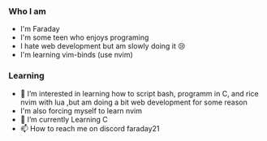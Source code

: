 ### Who I am
- I'm Faraday
- I'm some teen who enjoys programing
- I hate web development but am slowly doing it 😢
- I'm learning vim-binds (use nvim)
  



### Learning
- 👀 I’m interested in learning how to script bash, programm in C, and rice nvim with lua ,but am doing a bit web development for some reason
- I'm also forcing myself to learn nvim
- 🌱 I’m currently Learning C
- 📫 How to reach me on discord faraday21
